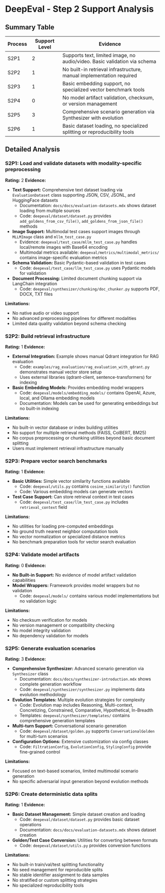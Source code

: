 # DeepEval - Step 2 Support Analysis

## Summary Table
| Process | Support Level | Evidence |
|---------|--------------|----------|
| S2P1 | 2 | Supports text, limited image, no audio/video. Basic validation via schema |
| S2P2 | 1 | No built-in retrieval infrastructure, manual implementation required |
| S2P3 | 1 | Basic embedding support, no specialized vector benchmark tools |
| S2P4 | 0 | No model artifact validation, checksum, or version management |
| S2P5 | 3 | Comprehensive scenario generation via Synthesizer with evolution |
| S2P6 | 1 | Basic dataset loading, no specialized splitting or reproducibility tools |

## Detailed Analysis

### S2P1: Load and validate datasets with modality-specific preprocessing
**Rating:** 2
**Evidence:**
- **Text Support:** Comprehensive text dataset loading via `EvaluationDataset` class supporting JSON, CSV, JSONL, and HuggingFace datasets
  - Documentation: `docs/docs/evaluation-datasets.mdx` shows dataset loading from multiple sources
  - Code: `deepeval/dataset/dataset.py` provides `add_goldens_from_csv_file()`, `add_goldens_from_json_file()` methods
- **Image Support:** Multimodal test cases support images through `MLLMImage` class and `mllm_test_case.py`
  - Evidence: `deepeval/test_case/mllm_test_case.py` handles local/remote images with Base64 encoding
  - Multimodal metrics available: `deepeval/metrics/multimodal_metrics/` contains image-specific evaluation metrics
- **Schema Validation:** Basic Pydantic-based validation in test cases
  - Code: `deepeval/test_case/llm_test_case.py` uses Pydantic models for validation
- **Document Processing:** Limited document chunking support via LangChain integration
  - Code: `deepeval/synthesizer/chunking/doc_chunker.py` supports PDF, DOCX, TXT files

**Limitations:**
- No native audio or video support
- No advanced preprocessing pipelines for different modalities
- Limited data quality validation beyond schema checking

### S2P2: Build retrieval infrastructure
**Rating:** 1
**Evidence:**
- **External Integration:** Example shows manual Qdrant integration for RAG evaluation
  - Code: `examples/rag_evaluation/rag_evaluation_with_qdrant.py` demonstrates manual vector store setup
  - Uses external libraries (qdrant-client, sentence-transformers) for indexing
- **Basic Embedding Models:** Provides embedding model wrappers
  - Code: `deepeval/models/embedding_models/` contains OpenAI, Azure, local, and Ollama embedding models
  - Documentation: Models can be used for generating embeddings but no built-in indexing

**Limitations:**
- No built-in vector database or index building utilities
- No support for multiple retrieval methods (FAISS, ColBERT, BM25)
- No corpus preprocessing or chunking utilities beyond basic document splitting
- Users must implement retrieval infrastructure manually

### S2P3: Prepare vector search benchmarks
**Rating:** 1
**Evidence:**
- **Basic Utilities:** Simple vector similarity functions available
  - Code: `deepeval/utils.py` contains `cosine_similarity()` function
  - Code: Various embedding models can generate vectors
- **Test Case Support:** Can store retrieval context in test cases
  - Code: `deepeval/test_case/llm_test_case.py` includes `retrieval_context` field

**Limitations:**
- No utilities for loading pre-computed embeddings
- No ground truth nearest neighbor computation tools  
- No vector normalization or specialized distance metrics
- No benchmark preparation tools for vector search evaluation

### S2P4: Validate model artifacts
**Rating:** 0
**Evidence:**
- **No Built-in Support:** No evidence of model artifact validation capabilities
- **Model Wrappers:** Framework provides model wrappers but no validation
  - Code: `deepeval/models/` contains various model implementations but no validation logic

**Limitations:**
- No checksum verification for models
- No version management or compatibility checking
- No model integrity validation
- No dependency validation for models

### S2P5: Generate evaluation scenarios
**Rating:** 3
**Evidence:**
- **Comprehensive Synthesizer:** Advanced scenario generation via `Synthesizer` class
  - Documentation: `docs/docs/synthesizer-introduction.mdx` shows complete generation workflow
  - Code: `deepeval/synthesizer/synthesizer.py` implements data evolution methodology
- **Evolution Templates:** Multiple evolution strategies for complexity
  - Code: Evolution map includes Reasoning, Multi-context, Concretizing, Constrained, Comparative, Hypothetical, In-Breadth
  - Templates: `deepeval/synthesizer/templates/` contains comprehensive generation templates
- **Multi-turn Support:** Conversational scenario generation
  - Code: `deepeval/dataset/golden.py` supports `ConversationalGolden` for multi-turn scenarios
- **Configuration Options:** Extensive customization via config classes
  - Code: `FiltrationConfig`, `EvolutionConfig`, `StylingConfig` provide fine-grained control

**Limitations:**
- Focused on text-based scenarios, limited multimodal scenario generation
- No specific adversarial input generation beyond evolution methods

### S2P6: Create deterministic data splits
**Rating:** 1
**Evidence:**
- **Basic Dataset Management:** Simple dataset creation and loading
  - Code: `deepeval/dataset/dataset.py` provides basic dataset operations
  - Documentation: `docs/docs/evaluation-datasets.mdx` shows dataset creation
- **Golden/Test Case Conversion:** Utilities for converting between formats
  - Code: `deepeval/dataset/utils.py` provides conversion functions

**Limitations:**
- No built-in train/val/test splitting functionality
- No seed management for reproducible splits
- No stable identifier assignment to data samples
- No stratified or custom splitting strategies
- No specialized reproducibility tools
